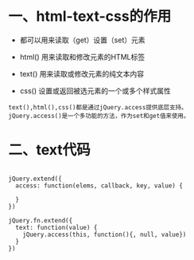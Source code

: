 # 一、html-text-css的作用

* 都可以用来读取（get）设置（set）元素


* html()   用来读取和修改元素的HTML标签  
* text()    用来读取或修改元素的纯文本内容  
* css()      设置或返回被选元素的一个或多个样式属性 



```
text(),html(),css()都是通过jQuery.access提供底层支持。
jQuery.access()是一个多功能的方法，作为set和get值来使用。
```



# 二、text代码

```

jQuery.extend({
  access: function(elems, callback, key, value) {
    
  }
})

jQuery.fn.extend({
  text: function(value) {
    jQuery.access(this, function(){, null, value})
  }
})

```

